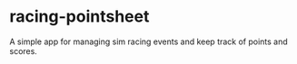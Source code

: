 # racing-pointsheet
A simple app for managing sim racing events and keep track of points and scores. 
